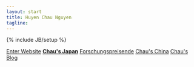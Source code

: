 ```yaml
---
layout: start
title: Huyen Chau Nguyen
tagline:
---
```

{% include JB/setup %}

[Enter Website](welcome.html)
**[Chau's Japan](http://chausjapan.tumblr.com)**
[Forschungspreisende](http://www.forschungspreisen.de)
[Chau's China](http://chauschina.tumblr.com)
[Chau's Blog](http://chaupow.tumblr.com/)